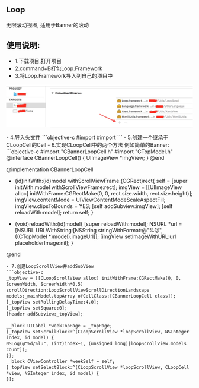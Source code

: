 ## Loop
无限滚动视图, 适用于Banner的滚动

## 使用说明:
- 1.下载项目,打开项目
- 2.command+B打包Loop.Framework
- 3.将Loop.Framework导入到自己的项目中
<p align="center" >
<img src="https://raw.githubusercontent.com/whde/Alert/master/Alert/CA246576-E925-4195-B0D6-072E7FC1F3D6.jpeg">
</p>
- 4.导入头文件
```objective-c
#import <Loop/CLoopScrollView.h>
#import <Loop/CLoopCell.h>
```
- 5.创建一个继承于CLoopCell的Cell
- 6.实现CLoopCell中的两个方法
例如简单的Banner:
```objective-c
#import "CBannerLoopCell.h"
#import "CTopModel.h"
@interface CBannerLoopCell() {
UIImageView *imgView;
}
@end

@implementation CBannerLoopCell

- (id)initWith:(id)model withScrollViewFrame:(CGRect)rect{
self = [super initWith:model withScrollViewFrame:rect];
imgView = [[UIImageView alloc] initWithFrame:CGRectMake(0, 0, rect.size.width, rect.size.height)];
imgView.contentMode = UIViewContentModeScaleAspectFill;
imgView.clipsToBounds = YES;
[self addSubview:imgView];
[self reloadWith:model];
return self;
}

- (void)reloadWith:(id)model{
[super reloadWith:model];
NSURL *url = [NSURL URLWithString:[NSString stringWithFormat:@"%@", ((CTopModel *)model).imageUrl]];
[imgView setImageWithURL:url placeholderImage:nil];
}

@end
```
- 7.创建LoopScrollView并addSubView
```objective-c
_topView = [[CLoopScrollView alloc] initWithFrame:CGRectMake(0, 0, ScreenWidth, ScreenWidth*0.5) scrollDirection:LoopScrollViewScrollDirectionLandscape models:_mainModel.topArray ofCellClass:[CBannerLoopCell class]];
[_topView setRollingDelayTime:4.0];
[_topView setSquare:0];
[header addSubview:_topView];

__block UILabel *weekTopPage = _topPage;
[_topView setScrollBlock:^(CLoopScrollView *loopScrollView, NSInteger index, id model) {
NSLog(@"%d/%lu", (int)index+1, (unsigned long)[loopScrollView.models count]);
}];
__block CViewController *weekSelf = self;
[_topView setSelectBlock:^(CLoopScrollView *loopScrollView, CLoopCell *view, NSInteger index, id model) {
}];
```

